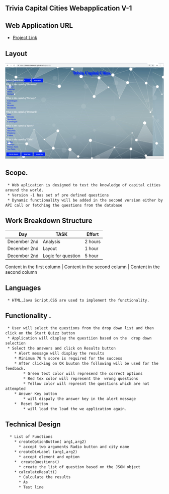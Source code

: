 ##  Trivia Capital Cities Webapplication V-1 
##  Web Application URL 
* [Project Link](https://khanmuhamamdt.github.io/Project-01/)

##  Layout
![fish-logo](./Application.jpg)
##  Scope.
     * Web aplication is designed to test the knowledge of capital cities around the world.
     * Version -1 has set of pre defined questions 
     * Dynamic functionality will be added in the second version either by API call or fetching the questions from the database
## Work Breakdown Structure
Day         |   TASK          |    Effort
------------| -------------  | -------------
December 2nd| Analysis       |    2 hours
December 2nd| Layout         |    1 hour
December 2nd|Logic for question | 5 hour
            

Content in the first column | Content in the second column | Content in the second column


## Languages 
     * HTML,Java Script,CSS are used to implement the functionality.
##  Functionality . 
     * User will select the questions from the drop down list and then click on the Start Quizz button
     * Application will display the questiion based on the  drop down selection
     * Select the answers and click on Results button
        * Alert message will display the results 
        * Minimum 70 % score is required for the success 
        * After clicking on OK buuton the following will be used for the feedback.
            * Green text color will represend the correct options 
            * Red tex color will represent the  wrong questions 
            * Yellow color will represnt the questions which are not attempted 
        * Answer Key button
            * will dispaly the answer key in the alert message 
        *  Reset Button 
            * will load the load the we application again.     
##   Technical Design
      * List of Functions
        * createOptionButton( arg1,arg2)
          * accept two arguments Radio button and city name
        * createDivLabel (arg1,arg2)
          * accept element and option
        *  createQuestions()
          * create the list of question based on the JSON object
        * calculateResult()
          * Calculate the results
          * As
          * Test line
          
 

